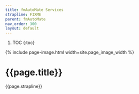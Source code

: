 ```yaml
---
title: fmAutoMate Services
strapline: FIXME
parent: fmAutoMate
nav_order: 300
layout: default
---
```

1. TOC
{:toc}

{% include page-image.html width=site.page_image_width %}

# {{page.title}}

{{page.strapline}}
